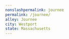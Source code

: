 ```yaml
---
﻿nonslashpermalink: journee
permalink: /journee/
alley: Journee
city: Westport
state: Massachusetts
---
```

